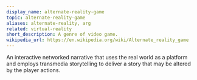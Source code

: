```yaml
---
display_name: alternate-reality-game
topic: alternate-reality-game
aliases: alternate-reality, arg
related: virtual-reality
short_description: A genre of video game.
wikipedia_url: https://en.wikipedia.org/wiki/Alternate_reality_game
---
```

An interactive networked narrative that uses the real world as a platform and employs transmedia storytelling to deliver a story that may be altered by the player actions.
